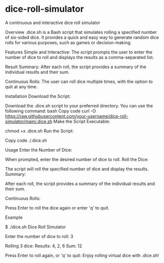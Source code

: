 # dice-roll-simulator
A continuous and interactive dice roll simulator


Overview
.dice.sh is a Bash script that simulates rolling a specified number of six-sided dice. It provides a quick and easy way to generate random dice rolls for various purposes, such as games or decision-making.

Features
Simple and Interactive: The script prompts the user to enter the number of dice to roll and displays the results as a comma-separated list.

Result Summary: After each roll, the script provides a summary of the individual results and their sum.

Continuous Rolls: The user can roll dice multiple times, with the option to quit at any time.

Installation
Download the Script:

Download the .dice.sh script to your preferred directory. You can use the following command:
bash
Copy code
curl -O https://raw.githubusercontent.com/your-username/dice-roll-simulator/main/.dice.sh
Make the Script Executable:

chmod +x .dice.sh
Run the Script:


Copy code
./.dice.sh


Usage
Enter the Number of Dice:

When prompted, enter the desired number of dice to roll.
Roll the Dice:

The script will roll the specified number of dice and display the results.
Summary:

After each roll, the script provides a summary of the individual results and their sum.

Continuous Rolls:

Press Enter to roll the dice again or enter 'q' to quit.

Example

$ ./dice.sh
Dice Roll Simulator

Enter the number of dice to roll: 3

Rolling 3 dice:
Results: 4, 2, 6
Sum: 12

Press Enter to roll again, or 'q' to quit:
Enjoy rolling virtual dice with .dice.sh!
